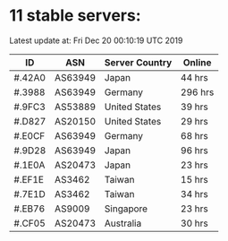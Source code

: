 # 11 stable servers:

Latest update at: Fri Dec 20 00:10:19 UTC 2019

| ID | ASN | Server Country | Online |
| -- | --- | -------------- | ------ |
| #.42A0 | AS63949 | Japan | 44 hrs |
| #.3988 | AS63949 | Germany | 296 hrs |
| #.9FC3 | AS53889 | United States | 39 hrs |
| #.D827 | AS20150 | United States | 29 hrs |
| #.E0CF | AS63949 | Germany | 68 hrs |
| #.9D28 | AS63949 | Japan | 96 hrs |
| #.1E0A | AS20473 | Japan | 23 hrs |
| #.EF1E | AS3462 | Taiwan | 15 hrs |
| #.7E1D | AS3462 | Taiwan | 34 hrs |
| #.EB76 | AS9009 | Singapore | 23 hrs |
| #.CF05 | AS20473 | Australia | 30 hrs |

